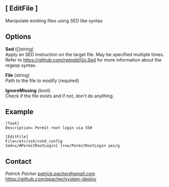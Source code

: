 ## [ EditFile ]
Manipulate existing files using SED like syntax

## Options

   **Sed** ([]string)  
      Apply an SED instruction on the target file. May be specified multiple
      times. Refer to https://github.com/rwtodd/Go.Sed for more information
      about the regexp syntax.

   **File** (string)  
      Path to the file to modify (required)

   **IgnoreMissing** (bool)  
      Check if the file exists and if not, don't do anything.


## Example

```
[Task]
Description= Permit root login via SSH

[EditFile]
File=/etc/ssh/sshd_config
Sed=s/#PermitRootLogin[ ]+no/PermitRootLogin yes/g

```

## Contact

*Patrick Pacher <patrick.pacher@gmail.com>*  
https://github.com/ppacher/system-deploy  
